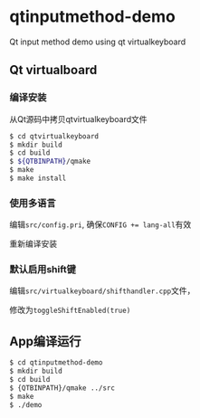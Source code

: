 # qtinputmethod-demo
Qt input method demo using qt virtualkeyboard


## Qt virtualboard

### 编译安装  

从Qt源码中拷贝qtvirtualkeyboard文件  

```bash
$ cd qtvirtualkeyboard
$ mkdir build
$ cd build
$ ${QTBINPATH}/qmake
$ make
$ make install
```

### 使用多语言  

编辑```src/config.pri```, 确保```CONFIG += lang-all```有效  

重新编译安装


### 默认启用shift键  

编辑```src/virtualkeyboard/shifthandler.cpp```文件，  

修改为```toggleShiftEnabled(true)```  


## App编译运行  

```bash
$ cd qtinputmethod-demo
$ mkdir build
$ cd build
$ {QTBINPATH}/qmake ../src
$ make
$ ./demo
```

